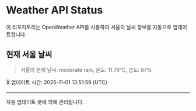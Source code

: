 
# Weather API Status

이 리포지토리는 OpenWeather API를 사용하여 서울의 날씨 정보를 자동으로 업데이트합니다.

## 현재 서울 날씨
> 서울의 현재 날씨: moderate rain, 온도: 11.76°C, 습도: 87%

⏳ 업데이트 시간: 2025-11-01 13:51:59 (UTC)

---
자동 업데이트 봇에 의해 관리됩니다.
